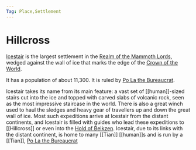 ```yaml
---
Tag: Place,Settlement
---
```

# Hillcross
[Icestair](https://pathfinderwiki.com/wiki/Icestair) is the largest settlement in the [Realm of the Mammoth Lords](Realm-of-the-Mammoth-Lords), wedged against the wall of ice that marks the edge of the [Crown of the World](Crown-of-the-World).

It has a population of about 11,300. It is ruled by [Po La the Bureaucrat](Po-La-the-Bureaucrat).

Icestair takes its name from its main feature: a vast set of [[human]]-sized stairs cut into the ice and topped with carved slabs of volcanic rock, seen as the most impressive staircase in the world. There is also a great winch used to haul the sledges and heavy gear of travellers up and down the great wall of ice. Most such expeditions arrive at Icestair from the distant continents, and Icestair is filled with guides who lead these expeditions to [[Hillcross]] or even into the [Hold of Belkzen](Hold-of-Belkzen). Icestair, due to its links with the distant continent, is home to many [[Tian]] [[human]]s and is run by a [[Tian]], [Po La the Bureaucrat](Po-La-the-Bureaucrat)